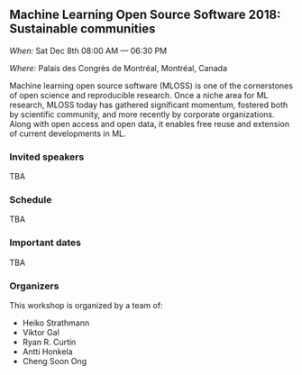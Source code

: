 ## Machine Learning Open Source Software 2018: Sustainable communities

*When:* Sat Dec 8th 08:00 AM &mdash; 06:30 PM

*Where:* Palais des Congrès de Montréal, Montréal, Canada

Machine learning open source software (MLOSS) is one of the cornerstones of open science and reproducible research. Once a niche area for ML research, MLOSS today has gathered significant momentum, fostered both by scientific community, and more recently by corporate organizations. Along with open access and open data, it enables free reuse and extension of current developments in ML.

### Invited speakers

TBA

### Schedule

TBA

### Important dates

TBA

### Organizers

This workshop is organized by a team of:

- Heiko Strathmann
- Viktor Gal
- Ryan R. Curtin
- Antti Honkela
- Cheng Soon Ong

